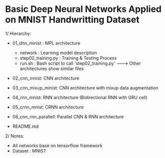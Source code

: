 # Basic Deep Neural Networks Applied on MNIST Handwritting Dataset

1/ Hierarchy:
 + 01_dnn_minist	: MPL architecture
     + network : Learning model description
     + step02_training.py : Training & Testing Process
     + run.sh : Bash script to call 'step02_training.py'
 ---> Other architectures show similar files

 + 02_cnn_mnist:         CNN architecture	
 + 03_cnn_mixup_minist:  CNN architecture with mixup data augmentation
 + 04_rnn_mnist:         RNN architecture (Bidirectional RNN with GRU cell)
 + 05_crnn_mnist:        CRNN architecture
 + 06_cnn_rnn_parallell: Parallel CNN & RNN architecture
 + README.md
 
2/ Notes:
 + All networks base on tensorflow framework
 + Dataset : MNIST
 

